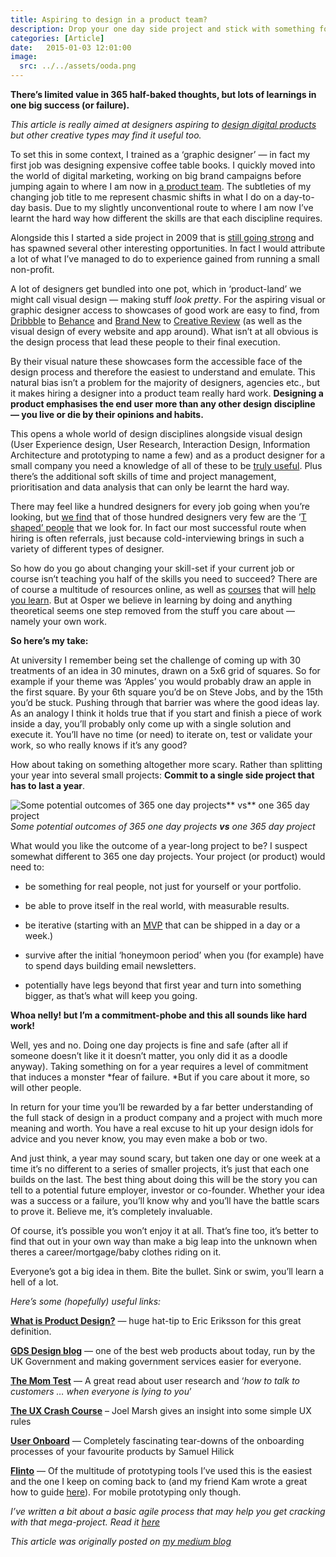 ```yaml
---
title: Aspiring to design in a product team?
description: Drop your one day side project and stick with something for a year.
categories: [Article]
date:   2015-01-03 12:01:00
image:
  src: ../../assets/ooda.png
---
```


**There’s limited value in 365 half-baked thoughts, but lots of learnings in one big success (or failure).**

*This article is really aimed at designers aspiring to [design digital products](https://medium.com/@ericeriksson/what-is-product-design-9709572cb3ff) but other creative types may find it useful too.*

To set this in some context, I trained as a ‘graphic designer’ — in fact my first job was designing expensive coffee table books. I quickly moved into the world of digital marketing, working on big brand campaigns before jumping again to where I am now in [a product team](https://osper.com). The subtleties of my changing job title to me represent chasmic shifts in what I do on a day-to-day basis. Due to my slightly unconventional route to where I am now I’ve learnt the hard way how different the skills are that each discipline requires.

Alongside this I started a side project in 2009 that is [still going strong](https://shellsuitzombie.co.uk) and has spawned several other interesting opportunities. In fact I would attribute a lot of what I’ve managed to do to experience gained from running a small non-profit.

A lot of designers get bundled into one pot, which in ‘product-land’ we might call visual design — making stuff *look pretty*. For the aspiring visual or graphic designer access to showcases of good work are easy to find, from [Dribbble](https://dribbble.com/) to [Behance](https://www.behance.net/) and [Brand New](https://www.underconsideration.com/brandnew/#.VKf7F4qsWqI) to [Creative Review](https://www.creativereview.co.uk/) (as well as the visual design of every website and app around). What isn’t at all obvious is the design process that lead these people to their final execution.

By their visual nature these showcases form the accessible face of the design process and therefore the easiest to understand and emulate. This natural bias isn’t a problem for the majority of designers, agencies etc., but it makes hiring a designer into a product team really hard work.
**Designing a product emphasises the end user more than any other design discipline — you live or die by their opinions and habits.**

This opens a whole world of design disciplines alongside visual design (User Experience design, User Research, Interaction Design, Information Architecture and prototyping to name a few) and as a product designer for a small company you need a knowledge of all of these to be [truly useful](https://medium.com/@ericeriksson/what-is-product-design-9709572cb3ff). Plus there’s the additional soft skills of time and project management, prioritisation and data analysis that can only be learnt the hard way.

There may feel like a hundred designers for every job going when you’re looking, but [we find](https://osper.com/jobs) that of those hundred designers very few are the ’[T shaped’ people](https://chiefexecutive.net/ideo-ceo-tim-brown-t-shaped-stars-the-backbone-of-ideoae%E2%84%A2s-collaborative-culture) that we look for. In fact our most successful route when hiring is often referrals, just because cold-interviewing brings in such a variety of different types of designer.

So how do you go about changing your skill-set if your current job or course isn’t teaching you half of the skills you need to succeed? There are of course a multitude of resources online, as well as [courses](https://generalassemb.ly/) that will [help you learn](https://www.hyperisland.com/). But at Osper we believe in learning by doing and anything theoretical seems one step removed from the stuff you care about — namely your own work.

**So here’s my take:**

At university I remember being set the challenge of coming up with 30 treatments of an idea in 30 minutes, drawn on a 5x6 grid of squares. So for example if your theme was ‘Apples’ you would probably draw an apple in the first square. By your 6th square you’d be on Steve Jobs, and by the 15th you’d be stuck. Pushing through that barrier was where the good ideas lay. As an analogy I think it holds true that if you start and finish a piece of work inside a day, you’ll probably only come up with a single solution and execute it. You’ll have no time (or need) to iterate on, test or validate your work, so who really knows if it’s any good?

How about taking on something altogether more scary. Rather than splitting your year into several small projects:
**Commit to a single side project that has to last a year**.

![Some potential outcomes of 365 one day projects** vs** one 365 day project](https://cdn-images-1.medium.com/max/6400/1*dCK8ElM3iuCGtMvVY2l4rA.jpeg)*Some potential outcomes of 365 one day projects **vs** one 365 day project*

What would you like the outcome of a year-long project to be? I suspect somewhat different to 365 one day projects. Your project (or product) would need to:

* be something for real people, not just for yourself or your portfolio.

* be able to prove itself in the real world, with measurable results.

* be iterative (starting with an [MVP](https://en.wikipedia.org/wiki/Minimum_viable_product) that can be shipped in a day or a week.)

* survive after the initial ‘honeymoon period’ when you (for example) have to spend days building email newsletters.

* potentially have legs beyond that first year and turn into something bigger, as that’s what will keep you going.

**Whoa nelly! but I’m a commitment-phobe and this all sounds like hard work!**

Well, yes and no. Doing one day projects is fine and safe (after all if someone doesn’t like it it doesn’t matter, you only did it as a doodle anyway). Taking something on for a year requires a level of commitment that induces a monster *fear of failure. *But if you care about it more, so will other people.

In return for your time you’ll be rewarded by a far better understanding of the full stack of design in a product company and a project with much more meaning and worth. You have a real excuse to hit up your design idols for advice and you never know, you may even make a bob or two.

And just think, a year may sound scary, but taken one day or one week at a time it’s no different to a series of smaller projects, it’s just that each one builds on the last. The best thing about doing this will be the story you can tell to a potential future employer, investor or co-founder. Whether your idea was a success or a failure, you’ll know why and you’ll have the battle scars to prove it. Believe me, it’s completely invaluable.

Of course, it’s possible you won’t enjoy it at all. That’s fine too, it’s better to find that out in your own way than make a big leap into the unknown when theres a career/mortgage/baby clothes riding on it.

Everyone’s got a big idea in them. Bite the bullet. Sink or swim, you’ll learn a hell of a lot.

*Here’s some (hopefully) useful links:*

**[What is Product Design?](https://medium.com/@ericeriksson/what-is-product-design-9709572cb3ff)** — huge hat-tip to Eric Eriksson for this great definition.

**[GDS Design blog](https://gds.blog.gov.uk/2014/07/18/whats-the-design-process-at-gds/)** — one of the best web products about today, run by the UK Government and making government services easier for everyone.

**[The Mom Test](https://momtestbook.com/)** — A great read about user research and ‘*how to talk to customers … when everyone is lying to you*’

**[The UX Crash Course](https://thehipperelement.com/post/75476711614/ux-crash-course-31-fundamentals)** – Joel Marsh gives an insight into some simple UX rules

**[User Onboard](https://www.useronboard.com/)** — Completely fascinating tear-downs of the onboarding processes of your favourite products by Samuel Hilick

**[Flinto](https://www.flinto.com/)** — Of the multitude of prototyping tools I’ve used this is the easiest and the one I keep on coming back to (and my friend Kam wrote a great how to guide [here](https://medium.com/@kamkeshmiri/easily-build-code-free-ios-prototypes-with-flinto-a81502bb0121)). For mobile prototyping only though.

*I’ve written a bit about a basic agile process that may help you get cracking with that mega-project. Read it [here](/ooda)*

_This article was originally posted on [my medium blog](https://medium.com/@jonnyburch/aspiring-to-design-in-a-product-team-a865ee5bace0)_
